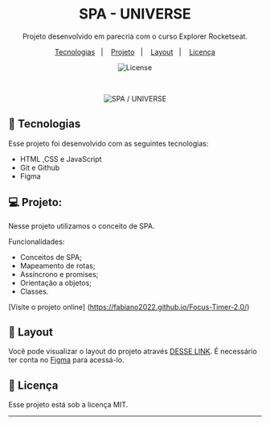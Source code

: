 <h1 align="center"> SPA - UNIVERSE </h1>

<p align="center">
Projeto desenvolvido em parecria com o curso Explorer Rocketseat.
</p>

<p align="center">
  <a href="#-tecnologias">Tecnologias</a>&nbsp;&nbsp;&nbsp;|&nbsp;&nbsp;&nbsp;
  <a href="#-projeto">Projeto</a>&nbsp;&nbsp;&nbsp;|&nbsp;&nbsp;&nbsp;
  <a href="#-layout">Layout</a>&nbsp;&nbsp;&nbsp;|&nbsp;&nbsp;&nbsp;
  <a href="#memo-licença">Licença</a>
</p>

<p align="center">
  <img alt="License" src="https://img.shields.io/static/v1?label=license&message=MIT&color=49AA26&labelColor=000000">
</p>

<br>

<p align="center">
  <img alt="SPA / UNIVERSE" src="https://raw.githubusercontent.com/gist/Fabiano2022/f7d112cc7ab7f3e1525c991bab4391a0/raw/726ec346b552d5e7d98e4eb81a64a8a404260aba/SPA%20UNIVERSE.svg">
</p>

## 🚀 Tecnologias

Esse projeto foi desenvolvido com as seguintes tecnologias:

- HTML ,CSS e JavaScript
- Git e Github
- Figma


## 💻 Projeto:

Nesse projeto utilizamos o conceito de SPA.   


Funcionalidades:

- Conceitos de SPA;
- Mapeamento de rotas;
- Assíncrono e promises;
- Orientação a objetos;
- Classes.



[Visite o projeto online] (https://fabiano2022.github.io/Focus-Timer-2.0/) 


## 🔖 Layout

Você pode visualizar o layout do projeto através [DESSE LINK](https://www.figma.com/file/2n82q9ZjAVaAWnPz2UVk57/%5BDesafios-Explorer%5D-SPA-Universe-(Copy)?type=design&node-id=104-614&t=AI4QWtk0KziVGWSd-0). É necessário ter conta no [Figma](https://figma.com) para acessá-lo.

## :memo: Licença

Esse projeto está sob a licença MIT.

---



